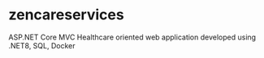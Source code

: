 # zencareservices
ASP.NET Core MVC Healthcare oriented web application  developed using .NET8, SQL, Docker
